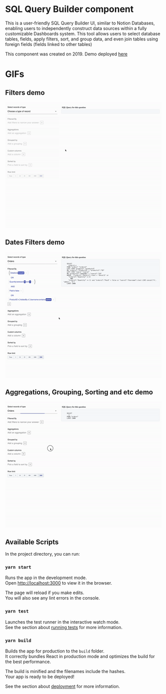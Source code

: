 # SQL Query Builder component

This is a user-friendly SQL Query Builder UI, similar to Notion Databases, enabling users to independently construct data sources within a fully customizable Dashboards system. This tool allows users to select database tables, fields, apply filters, sort, and group data, and even join tables using foreign fields (fields linked to other tables)

This component was created on 2019.
Demo deployed [here](https://iephyp.github.io/sql-query-builder)

# GIFs

## Filters demo

![Filters demo](/public/filters-demo.gif)

## Dates Filters demo

![Dates Filters demo](/public/date-filters-demo.gif)

## Aggregations, Grouping, Sorting and etc demo

![Others](/public/others-demo.gif)


## Available Scripts

In the project directory, you can run:

### `yarn start`

Runs the app in the development mode.\
Open [http://localhost:3000](http://localhost:3000) to view it in the browser.

The page will reload if you make edits.\
You will also see any lint errors in the console.

### `yarn test`

Launches the test runner in the interactive watch mode.\
See the section about [running tests](https://facebook.github.io/create-react-app/docs/running-tests) for more information.

### `yarn build`

Builds the app for production to the `build` folder.\
It correctly bundles React in production mode and optimizes the build for the best performance.

The build is minified and the filenames include the hashes.\
Your app is ready to be deployed!

See the section about [deployment](https://facebook.github.io/create-react-app/docs/deployment) for more information.
